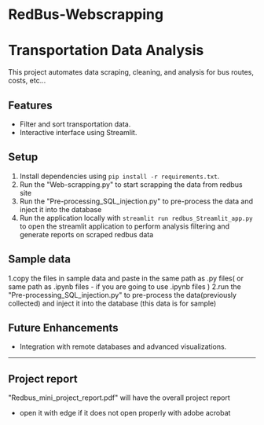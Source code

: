# RedBus-Webscrapping
# Transportation Data Analysis  
This project automates data scraping, cleaning, and analysis for bus routes, costs, etc...  

## Features  
- Filter and sort transportation data.  
- Interactive interface using Streamlit.  

## Setup  
1. Install dependencies using `pip install -r requirements.txt`.
2. Run the "Web-scrapping.py" to start scrapping the data from redbus site
3. Run the "Pre-processing_SQL_injection.py" to pre-process the data and inject it into the database 
4. Run the application locally with `streamlit run redbus_Streamlit_app.py` to open the streamlit application to perform analysis filtering and generate reports on scraped redbus data  
## Sample data 
1.copy the files in sample data and paste in the same path as .py files( or same path as .ipynb files - if you are going to use .ipynb files ) 
2.run the "Pre-processing_SQL_injection.py" to pre-process the data(previously collected) and inject it into the database
  (this data is for sample)
## Future Enhancements  
- Integration with remote databases and advanced visualizations.  
-----------------------------------------------------------------------------------------------------
## Project report
"Redbus_mini_project_report.pdf" will have the overall project report
- open it with edge if it does not open properly with adobe acrobat

